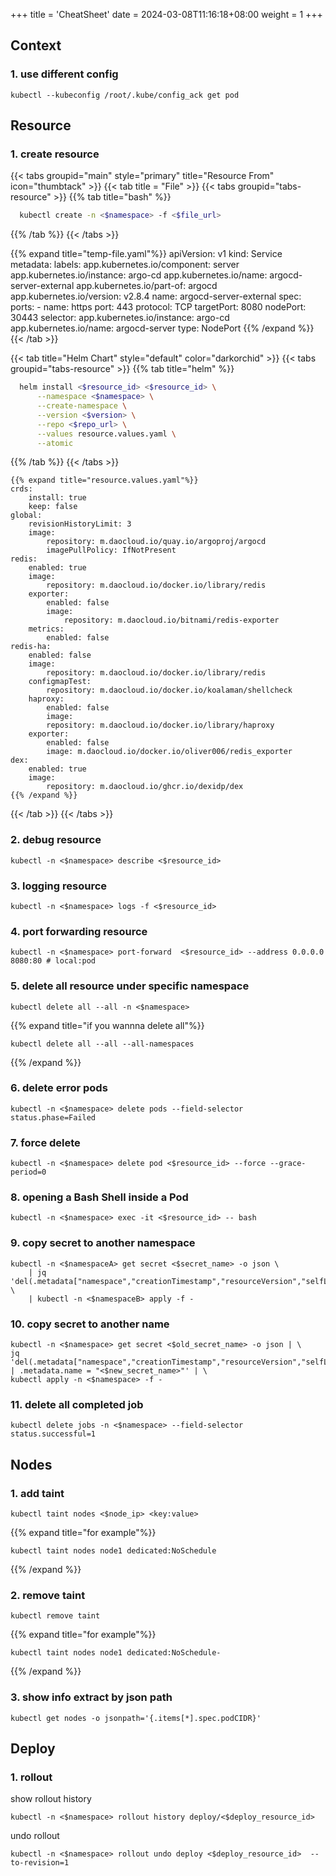 +++
title = 'CheatSheet'
date = 2024-03-08T11:16:18+08:00
weight = 1
+++

## Context
### 1. use different config
```shell
kubectl --kubeconfig /root/.kube/config_ack get pod
```

## Resource
### 1. create resource
{{< tabs groupid="main" style="primary" title="Resource From" icon="thumbtack" >}}
{{< tab title = "File" >}}
  {{< tabs groupid="tabs-resource" >}}
  {{% tab title="bash" %}}
  ```bash
    kubectl create -n <$namespace> -f <$file_url>
  ```
  {{% /tab %}}
  {{< /tabs >}}

  {{% expand title="temp-file.yaml"%}}
    apiVersion: v1
    kind: Service
    metadata:
    labels:
        app.kubernetes.io/component: server
        app.kubernetes.io/instance: argo-cd
        app.kubernetes.io/name: argocd-server-external
        app.kubernetes.io/part-of: argocd
        app.kubernetes.io/version: v2.8.4
    name: argocd-server-external
    spec:
    ports:
    - name: https
        port: 443
        protocol: TCP
        targetPort: 8080
        nodePort: 30443
    selector:
        app.kubernetes.io/instance: argo-cd
        app.kubernetes.io/name: argocd-server
    type: NodePort
  {{% /expand %}}
{{< /tab >}}

{{< tab title="Helm Chart" style="default" color="darkorchid" >}}
   {{< tabs groupid="tabs-resource" >}}
  {{% tab title="helm" %}}
  ```bash
    helm install <$resource_id> <$resource_id> \
        --namespace <$namespace> \
        --create-namespace \
        --version <$version> \
        --repo <$repo_url> \
        --values resource.values.yaml \
        --atomic
  ```
  {{% /tab %}}
  {{< /tabs >}}

    {{% expand title="resource.values.yaml"%}}
    crds:
        install: true
        keep: false
    global:
        revisionHistoryLimit: 3
        image:
            repository: m.daocloud.io/quay.io/argoproj/argocd
            imagePullPolicy: IfNotPresent
    redis:
        enabled: true
        image:
            repository: m.daocloud.io/docker.io/library/redis
        exporter:
            enabled: false
            image:
                repository: m.daocloud.io/bitnami/redis-exporter
        metrics:
            enabled: false
    redis-ha:
        enabled: false
        image:
            repository: m.daocloud.io/docker.io/library/redis
        configmapTest:
            repository: m.daocloud.io/docker.io/koalaman/shellcheck
        haproxy:
            enabled: false
            image:
            repository: m.daocloud.io/docker.io/library/haproxy
        exporter:
            enabled: false
            image: m.daocloud.io/docker.io/oliver006/redis_exporter
    dex:
        enabled: true
        image:
            repository: m.daocloud.io/ghcr.io/dexidp/dex
    {{% /expand %}}
{{< /tab >}}
{{< /tabs >}}


### 2. debug resource
```shell
kubectl -n <$namespace> describe <$resource_id>
```

### 3. logging resource
```shell
kubectl -n <$namespace> logs -f <$resource_id>
```

### 4. port forwarding resource
```shell
kubectl -n <$namespace> port-forward  <$resource_id> --address 0.0.0.0 8080:80 # local:pod
```

### 5. delete all resource under specific namespace
```shell
kubectl delete all --all -n <$namespace>
```
{{% expand title="if you wannna delete all"%}}
```shell
kubectl delete all --all --all-namespaces
```
{{% /expand %}}

### 6. delete error pods
```shell
kubectl -n <$namespace> delete pods --field-selector status.phase=Failed
```

### 7. force delete
```shell
kubectl -n <$namespace> delete pod <$resource_id> --force --grace-period=0
```

### 8. opening a Bash Shell inside a Pod 
```shell
kubectl -n <$namespace> exec -it <$resource_id> -- bash  
```

### 9. copy secret to another namespace
```shell
kubectl -n <$namespaceA> get secret <$secret_name> -o json \
    | jq 'del(.metadata["namespace","creationTimestamp","resourceVersion","selfLink","uid"])' \
    | kubectl -n <$namespaceB> apply -f -
```

### 10. copy secret to another name
```shell
kubectl -n <$namespace> get secret <$old_secret_name> -o json | \
jq 'del(.metadata["namespace","creationTimestamp","resourceVersion","selfLink","uid","ownerReferences","annotations","labels"]) | .metadata.name = "<$new_secret_name>"' | \
kubectl apply -n <$namespace> -f -
```

### 11. delete all completed job
```shell
kubectl delete jobs -n <$namespace> --field-selector status.successful=1 
```

## Nodes
### 1. add taint
```shell
kubectl taint nodes <$node_ip> <key:value>
```
{{% expand title="for example"%}}
```shell
kubectl taint nodes node1 dedicated:NoSchedule
```
{{% /expand %}}
### 2. remove taint
```shell
kubectl remove taint
```
{{% expand title="for example"%}}
```shell
kubectl taint nodes node1 dedicated:NoSchedule-
```
{{% /expand %}}

### 3. show info extract by json path
```shell
kubectl get nodes -o jsonpath='{.items[*].spec.podCIDR}'
```

## Deploy

### 1. rollout
show rollout history
```shell
kubectl -n <$namespace> rollout history deploy/<$deploy_resource_id>
```

undo rollout
```shell
kubectl -n <$namespace> rollout undo deploy <$deploy_resource_id>  --to-revision=1
```